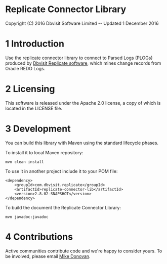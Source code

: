 # Replicate Connector Library

Copyright (C) 2016 Dbvisit Software Limited -- Updated 1 December 2016

# 1 Introduction

Use the replicate connector library to connect to Parsed Logs (PLOGs) produced by [Dbvisit Replicate software](http://www.dbvisit.com), which mines change records from Oracle REDO Logs.

# 2 Licensing

This software is released under the Apache 2.0 license, a copy of which is located in the LICENSE file.

# 3 Development

You can build this library with Maven using the standard lifecycle phases.

To install it to local Maven repository:

```
mvn clean install
```

To use it in another project include it to your POM file:

```
<dependency>
    <groupId>com.dbvisit.replicate</groupId>
    <artifactId>replicate-connector-lib</artifactId>
    <version>2.8.02-SNAPSHOT</version>
</dependency>
```

To build the document the Replicate Connector Library:

```
mvn javadoc:javadoc
```

# 4 Contributions

Active communities contribute code and we're happy to consider yours. To be involved, please email <a href="mailto:mike.donovan@dbvisit.com">Mike Donovan</a>.

